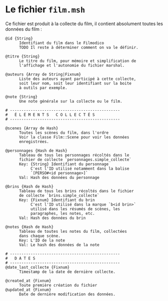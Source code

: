 # Le fichier `film.msh`

Ce fichier est produit à la collecte du film, il contient absolument toutes les données du film :

    @id {String}
          Identifiant du film dans le Filmodico
          TODO Il reste à déterminer comment on va le définir.

    @titre {String}
          Le titre du film, pour mémoire et simplification de
          l'affichage et l'autonomie du fichier marshal.

    @auteurs {Array de String|Fixnum}
          Liste des auteurs ayant participé à cette collecte,
          soit leur nom, soit leur identifiant sur la boite
          à outils par exemple.

    @note {String}
          Une note générale sur la collecte ou le film.
          
    # ------------------------------------------------
    #   É L É M E N T S   C O L L E C T É S
    # ------------------------------------------------

    @scenes {Array de Hash}
          Toutes les scènes du film, dans l'ordre
          Voir la classe Film::Scene pour voir les données
          enregistrées.

    @personnages {Hash de Hash}
          Tableau de tous les personnages récoltés dans le
          fichier de collecte `personnages.simple_collecte`
          Key: {String} Identifiant du personnage
               C'est l'ID utilisé notamment dans la balise
               `[PERSO#<id personnage>]`
          Val: Hash des données du personnage

    @brins {Hash de Hash}
          Tableau de tous les brins récoltés dans le fichier
          de collecte `brins.simple_collecte`
          Key: {Fixnum} Identifiant du brin
               C'est l'ID utilisé dans la marque `b<id brin>`
               utilisé dans les résumés de scènes, les
               paragraphes, les notes, etc.
          Val: Hash des données du brin

    @notes {Hash de Hash}
          Tableau de toutes les notes du film, collectées
          dans chaque scène.
          Key: L'ID de la note
          Val: Le hash des données de la note

    # ------------------------------------------------
    #   D A T E S
    # ------------------------------------------------
    @date_last_collecte {Fixnum}
          Timestamp de la date de dernière collecte.

    @created_at {Fixnum}
          Toute première création du fichier
    @updated_at {Fixnum}
          Date de dernière modification des données.

